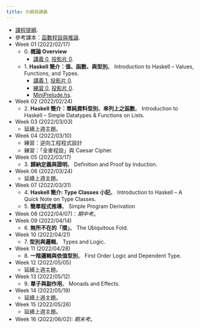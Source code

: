 ```yaml
---
title: 大綱與講義
---
```


* [課程提綱](../assets/syllabus.pdf).
* 參考課本：[函數程設與推論](../assets/fpbook.pdf).
* Week 01 (2022/02/17)
  * 0\. **概論 Overview**
    * [講義 0](../assets/handouts_00.pdf), [投影片 0](../assets/slides_00.pdf).
  * 1\. **Haskell 簡介：值、函數、與型別**。
    Introduction to Haskell – Values, Functions, and Types.
    * [講義 1](../assets/handouts_01.pdf), [投影片 0](../assets/slides_01.pdf).
    * [練習 0](../assets/practicals_00.pdf), [投影片 0](../assets/practicals_00_sols.pdf).
    * [MiniPrelude.hs](../assets/MiniPrelude.hs).
* Week 02 (2022/02/24)
  * 2\. **Haskell 簡介：單純資料型別、串列上之函數**。
    Introduction to Haskell – Simple Datatypes & Functions on Lists.
* Week 03 (2022/03/03)
  * 延續上週主題。
* Week 04 (2022/03/10)
  * 練習：逆向工程程式設計
  * 練習：「全麥程設」與 Caesar Cipher.
* Week 05 (2022/03/17)
  * 3\. **歸納定義與證明**。
    Definition and Proof by Induction.
* Week 06 (2022/03/24)
  * 延續上週主題。
* Week 07 (2022/03/31)
  * 4\. **Haskell 簡介: Type Classes 小記**。
    Introduction to Haskell – A Quick Note on Type Classes.
  * 5\. **簡單程式推導**。
    Simple Program Derivation
* Week 08 (2022/04/07)：*期中考*。
* Week 09 (2022/04/14)
  * 6\. **無所不在的「摺」**。
    The Ubiquitous Fold.
* Week 10 (2022/04/21)
  * 7\. **型別與邏輯**。
    Types and Logic.
* Week 11 (2022/04/28)
  * 8\. **一階邏輯與依值型別**。
    First Order Logic and Dependent Type.
* Week 12 (2022/05/05)
  * 延續上週主題。
* Week 13 (2022/05/12)
  * 9\. **單子與副作用**。
    Monads and Effects.
* Week 14 (2022/05/19)
  * 延續上週主題。
* Week 15 (2022/05/26)
  * 延續上週主題。
* Week 16 (2022/06/02): *期末考*。
